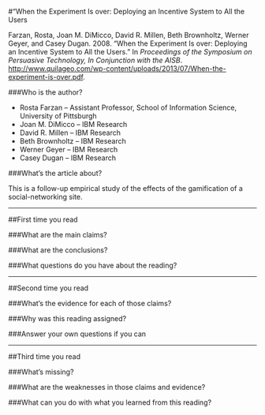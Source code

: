 #“When the Experiment Is over: Deploying an Incentive System to All the Users

Farzan, Rosta, Joan M. DiMicco, David R. Millen, Beth Brownholtz, Werner Geyer, and Casey Dugan. 2008. “When the Experiment Is over: Deploying an Incentive System to All the Users.” In *Proceedings of the Symposium on Persuasive Technology, In Conjunction with the AISB*. http://www.quilageo.com/wp-content/uploads/2013/07/When-the-experiment-is-over.pdf.

###Who is the author?

* Rosta Farzan &ndash; Assistant Professor, School of Information Science, University of Pittsburgh
* Joan M. DiMicco &ndash; IBM Research
* David R. Millen &ndash; IBM Research
* Beth Brownholtz &ndash; IBM Research
* Werner Geyer &ndash; IBM Research
* Casey Dugan &ndash; IBM Research

###What’s the article about?

This is a follow-up empirical study of the effects of the gamification of a social-networking site.

----
##First time you read

###What are the main claims?

###What are the conclusions?

###What questions do you have about the reading?

----
##Second time you read

###What’s the evidence for each of those claims?

###Why was this reading assigned?

###Answer your own questions if you can

----
##Third time you read

###What’s missing?

###What are the weaknesses in those claims and evidence?

###What can you do with what you learned from this reading?
